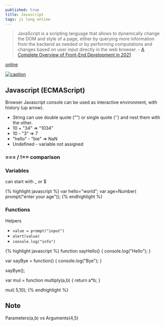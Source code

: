 ```yaml
---
published: true
title: Javascript
tags: js lang online
---
```

> JavaScript is a scripting language that allows to dynamically change the DOM and style of a page, either by querying more information from the backend as needed or by performing computations and changes based on user input directly in the web browser. - [A Complete Overview of Front-End Development in 2021](https://codecapsule.com/2021/01/26/complete-overview-frontend-development-2021/)

[online](https://repl.it/)

[ ![caption](https://i0.wp.com/codecapsule.com/wp-content/uploads/2021/01/techupskill_frontend-SPA.png?resize=1536%2C864&ssl=1) ](https://codecapsule.com/2021/01/26/complete-overview-frontend-development-2021/)

## Javascript (ECMAScript)

Browser Javascript console can be used as interactive environment, with history (up arrow).

- String can use double quote ("") or single quote ('') and nest them with the other. 
- 10 + "34" => "1034"
- 10 - "3"  => 7
- "hello" - "bie" => NaN
- Undefined - variable not assigned

### === / !== comparison

### Variables

can start with \_ or \$

{% highlight javascript %}
var hello="world";
var age=Number( prompt("enter your age"));
{% endhighlight %}

### Functions
Helpers
- `value = prompt("input")`
- `alert(value)`
- `console.log("info")`

{% highlight javascript %}
function sayHello() {
 console.log("Hello");
}

var sayBye = function() {
 console.log("Bye");
}

sayBye();

var mul = function multiply(a,b) {
	return a*b;
}

mul( 5,10);
{% endhighlight %}

## Note
Parameters(a,b) vs Arguments(4,5)

